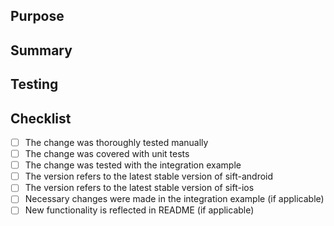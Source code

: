 ## Purpose

## Summary

## Testing

## Checklist

- [ ] The change was thoroughly tested manually
- [ ] The change was covered with unit tests
- [ ] The change was tested with the integration example
- [ ] The version refers to the latest stable version of sift-android
- [ ] The version refers to the latest stable version of sift-ios
- [ ] Necessary changes were made in the integration example (if applicable)
- [ ] New functionality is reflected in README (if applicable)
